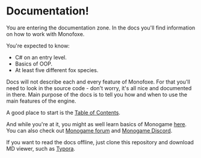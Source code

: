 # Documentation!

You are entering the documentation zone. In the docs you'll find information on how to work with Monofoxe.

You're expected to know:

- C# on an entry level.
- Basics of OOP.
- At least five different fox species.

Docs will not describe each and every feature of Monofoxe. For that you'll need to look in the source code - don't worry, it's all nice and documented in there. Main purpose of the docs is to tell you how and when to use the main features of the engine. 

A good place to start is the [Table of Contents](Contents.md). 

And while you're at it, you might as well learn basics of Monogame [here](http://rbwhitaker.wikidot.com/monogame-getting-started-tutorials). You can also check out [Monogame forum](http://community.monogame.net/) and [Monogame Discord](https://discord.gg/wgBb7cqGhC).

If you want to read the docs offline, just clone this repository and download MD viewer, such as [Typora](https://typora.io/).